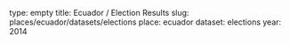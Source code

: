 type: empty
title: Ecuador / Election Results
slug: places/ecuador/datasets/elections
place: ecuador
dataset: elections
year: 2014
